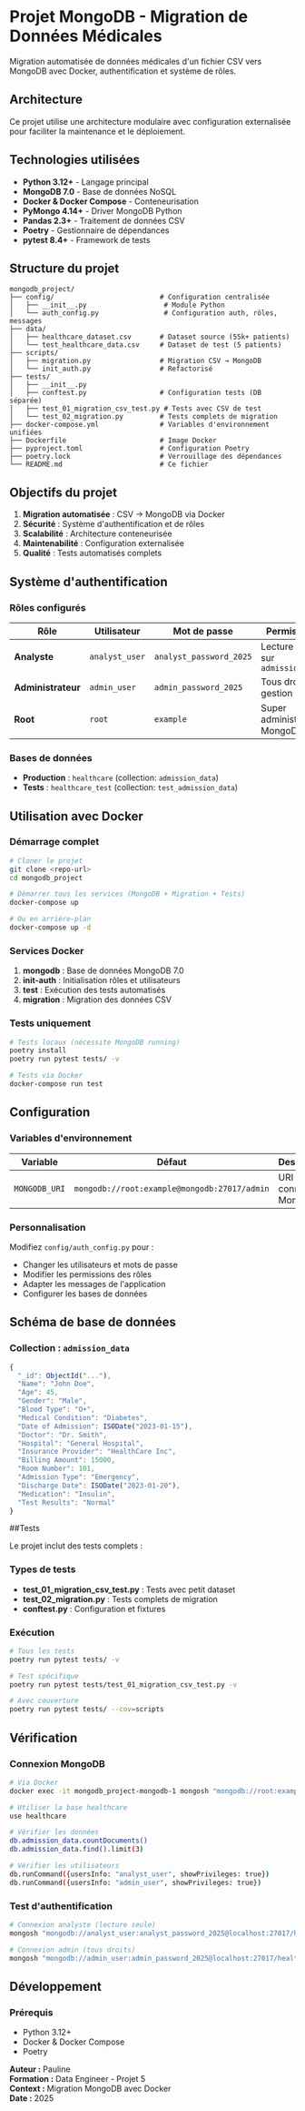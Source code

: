 # Projet MongoDB - Migration de Données Médicales

Migration automatisée de données médicales d'un fichier CSV vers MongoDB avec Docker, authentification et système de rôles.

## Architecture

Ce projet utilise une architecture modulaire avec configuration externalisée pour faciliter la maintenance et le déploiement.

## Technologies utilisées

- **Python 3.12+** - Langage principal
- **MongoDB 7.0** - Base de données NoSQL
- **Docker & Docker Compose** - Conteneurisation
- **PyMongo 4.14+** - Driver MongoDB Python
- **Pandas 2.3+** - Traitement de données CSV
- **Poetry** - Gestionnaire de dépendances
- **pytest 8.4+** - Framework de tests

## Structure du projet

```
mongodb_project/
├── config/                          # Configuration centralisée
│   ├── __init__.py                   # Module Python
│   └── auth_config.py                # Configuration auth, rôles, messages
├── data/
│   ├── healthcare_dataset.csv       # Dataset source (55k+ patients)
│   └── test_healthcare_data.csv     # Dataset de test (5 patients)
├── scripts/
│   ├── migration.py                 # Migration CSV → MongoDB
│   └── init_auth.py                 # Refactorisé
├── tests/
│   ├── __init__.py
│   ├── conftest.py                  # Configuration tests (DB séparée)
│   ├── test_01_migration_csv_test.py # Tests avec CSV de test
│   └── test_02_migration.py         # Tests complets de migration
├── docker-compose.yml               # Variables d'environnement unifiées
├── Dockerfile                       # Image Docker
├── pyproject.toml                   # Configuration Poetry
├── poetry.lock                      # Verrouillage des dépendances
└── README.md                        # Ce fichier
```

## Objectifs du projet

1. **Migration automatisée** : CSV → MongoDB via Docker
2. **Sécurité** : Système d'authentification et de rôles
3. **Scalabilité** : Architecture conteneurisée
4. **Maintenabilité** : Configuration externalisée
5. **Qualité** : Tests automatisés complets

## Système d'authentification

### Rôles configurés

| Rôle | Utilisateur | Mot de passe | Permissions |
|------|-------------|--------------|-------------|
| **Analyste** | `analyst_user` | `analyst_password_2025` | Lecture seule sur `admission_data` |
| **Administrateur** | `admin_user` | `admin_password_2025` | Tous droits + gestion DB |
| **Root** | `root` | `example` | Super administrateur MongoDB |

### Bases de données

- **Production** : `healthcare` (collection: `admission_data`)
- **Tests** : `healthcare_test` (collection: `test_admission_data`)

## Utilisation avec Docker

### Démarrage complet
```bash
# Cloner le projet
git clone <repo-url>
cd mongodb_project

# Démarrer tous les services (MongoDB + Migration + Tests)
docker-compose up

# Ou en arrière-plan
docker-compose up -d
```

### Services Docker

1. **mongodb** : Base de données MongoDB 7.0
2. **init-auth** : Initialisation rôles et utilisateurs  
3. **test** : Exécution des tests automatisés
4. **migration** : Migration des données CSV

### Tests uniquement
```bash
# Tests locaux (nécessite MongoDB running)
poetry install
poetry run pytest tests/ -v

# Tests via Docker
docker-compose run test
```

## Configuration

### Variables d'environnement

| Variable | Défaut | Description |
|----------|--------|-------------|
| `MONGODB_URI` | `mongodb://root:example@mongodb:27017/admin` | URI de connexion MongoDB |

### Personnalisation

Modifiez `config/auth_config.py` pour :
- Changer les utilisateurs et mots de passe
- Modifier les permissions des rôles
- Adapter les messages de l'application
- Configurer les bases de données

## Schéma de base de données

### Collection : `admission_data`

```javascript
{
  "_id": ObjectId("..."),
  "Name": "John Doe",
  "Age": 45,
  "Gender": "Male",
  "Blood Type": "O+", 
  "Medical Condition": "Diabetes",
  "Date of Admission": ISODate("2023-01-15"),
  "Doctor": "Dr. Smith",
  "Hospital": "General Hospital",
  "Insurance Provider": "HealthCare Inc",
  "Billing Amount": 15000,
  "Room Number": 101,
  "Admission Type": "Emergency",
  "Discharge Date": ISODate("2023-01-20"),
  "Medication": "Insulin",
  "Test Results": "Normal"
}
```

##Tests

Le projet inclut des tests complets :

### Types de tests
- **test_01_migration_csv_test.py** : Tests avec petit dataset
- **test_02_migration.py** : Tests complets de migration
- **conftest.py** : Configuration et fixtures

### Exécution
```bash
# Tous les tests
poetry run pytest tests/ -v

# Test spécifique
poetry run pytest tests/test_01_migration_csv_test.py -v

# Avec couverture
poetry run pytest tests/ --cov=scripts
```

## Vérification 

### Connexion MongoDB
```bash
# Via Docker
docker exec -it mongodb_project-mongodb-1 mongosh "mongodb://root:example@localhost:27017/admin"

# Utiliser la base healthcare
use healthcare

# Vérifier les données
db.admission_data.countDocuments()
db.admission_data.find().limit(3)

# Vérifier les utilisateurs
db.runCommand({usersInfo: "analyst_user", showPrivileges: true})
db.runCommand({usersInfo: "admin_user", showPrivileges: true})
```

### Test d'authentification
```bash
# Connexion analyste (lecture seule)
mongosh "mongodb://analyst_user:analyst_password_2025@localhost:27017/healthcare"

# Connexion admin (tous droits)  
mongosh "mongodb://admin_user:admin_password_2025@localhost:27017/healthcare"
```

## Développement

### Prérequis
- Python 3.12+
- Docker & Docker Compose
- Poetry



**Auteur :** Pauline  
**Formation :** Data Engineer - Projet 5  
**Context :** Migration MongoDB avec Docker  
**Date :** 2025


